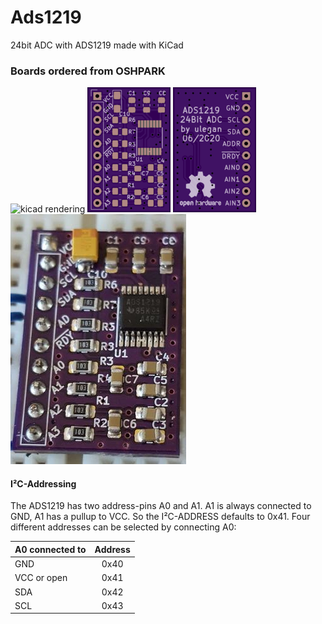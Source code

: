 # Ads1219
24bit ADC with ADS1219
made with KiCad

### Boards ordered from OSHPARK
![kicad rendering](/doc/ads1219_s.png) ![top](/doc/boardTop.png "Top view") ![bottom](/doc/boardBottom.png "Bottom view") ![bottom](/doc/populated_board.jpg "populated board")

#### I²C-Addressing
The ADS1219 has two address-pins A0 and A1. 
A1 is always connected to GND, A1 has a pullup to VCC.
So the I²C-ADDRESS defaults to 0x41. 
Four different addresses can be selected by connecting A0:

| A0 connected to | Address |
| :-------------- |:-------:|
| GND             | 0x40    |
| VCC or open     | 0x41    |
| SDA             | 0x42    |
| SCL             | 0x43    |
